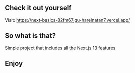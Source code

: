 ## Check it out yourself
Visit: https://next-basics-82fm67jqu-harelnatan7.vercel.app/

## So what is that?
Simple project that includes all the Next.js 13 features

## Enjoy
